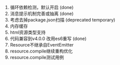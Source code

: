 1. 循环依赖检测，默认开启 (done)
2. 消息提示机制完善或抽离 (done)
3. 考虑去掉package.json扫描 (deprecated temporary)
4. 内存缓存
5. html资源类型支持
6. 代码兼容到v4.0.0 改用es6重写 (done)
7. Resource不继承自EventEmitter
8. resource.compile继续重构优化
9. resource.compile测试用例